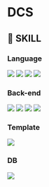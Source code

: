 # DCS

## 🔨 SKILL
### Language
<img src="https://img.shields.io/badge/HTML5-E34F26?style=for-the-badge&logo=HTML5&logoColor=white"> <img src="https://img.shields.io/badge/CSS3-1572B6?style=for-the-badge&logo=CSS3&logoColor=white"> <img src="https://img.shields.io/badge/JavaScript-F7DF1E?style=for-the-badge&logo=JavaScript&logoColor=white"> <img src="https://img.shields.io/badge/java-007396?style=for-the-badge&logo=OpenJDK&logoColor=white">

### Back-end
<img src="https://img.shields.io/badge/Spring-6DB33F?style=for-the-badge&logo=Spring&logoColor=white"> <img src="https://img.shields.io/badge/springboot-6DB33F?style=for-the-badge&logo=springboot&logoColor=white"> <img src="https://img.shields.io/badge/Hibernate-59666C?style=for-the-badge&logo=Hibernate&logoColor=white"> <img src="https://img.shields.io/badge/MyBatis-000000?style=for-the-badge&logo=MyBatis&logoColor=white"> 

### Template
<img src="https://img.shields.io/badge/Thymeleaf-005F0F?style=for-the-badge&logo=Thymeleaf&logoColor=white">


### DB
<img src="https://img.shields.io/badge/MySQL-4479A1?style=for-the-badge&logo=MySQL&logoColor=white">

